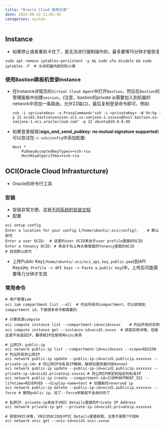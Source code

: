 ```yaml
---
title: "Oracle Cloud 使用记录"
date: 2023-06-22 11:02:30
categories: system
---
```

## Instance

- 如果停止或者重启卡住了，是无法进行强制操作的，最多要等15分钟才能恢复

```shell
sudo apt remove iptables-persistent -y && sudo ufw disable && sudo iptables -F	# 关闭机器内部的防火墙
```

### 使用Bastion跳板机登录Instance

- 在Instance详情页的`Virtual Cloud Agent`中打开`Bastion`，然后在`Bastion`的管理面板中创建`session`，(注意，bastion的private ip需要加入到机器的network中添加一条路由，允许22端口)，最后复制登录命令即可，例如:

  ```shell
  ssh -i <privateKey> -o ProxyCommand="ssh -i <privateKey> -W %h:%p -p 22 ocid1.bastionsession.oc1.us-sanjose-1.xxxxxx@host.bastion.us-sanjose-1.oci.oraclecloud.com" -p 22 ubuntu@10.0.8.89
  ```

- 如果登录报错(**sign_and_send_pubkey: no mutual signature supported**)可以尝试在`~/.ssh/config`中添加配置:
  ```shell
  Host *
      PubkeyAcceptedKeyTypes=+ssh-rsa
      HostKeyAlgorithms=+ssh-rsa
  ```

## OCI(Oracle Cloud Infrasturcture)

- Oracle的命令行工具

### 安装

- 安装非常方便，这是[不同系统的安装文档](https://docs.oracle.com/en-us/iaas/Content/API/SDKDocs/cliinstall.htm)
- 配置

```shell
oci setup config
Enter a location for your config [/home/ubuntu/.oci/config]:	# 默认即可
Enter a user OCID:	# 这里的user OCID来自于user profile里面的OCID
Enter a tenancy OCID: # 来自于右上角头像里面的Tenancy里面的OCID
# 其他默认即可
```

- 上传Public Key(`/home/ubuntu/.oci/oci_api_key_public.pem`)到API Keys(`My Profile -> API keys -> Paste a public key`)中，上传后可能需要等几分钟才生效

### 常用命令

```shell
# 用户管理iam
oci iam compartment list --all	# 列出所有的compartment，可以获取到compartment id，下面很多命令都需要的

# 计算资源compute
oci compute instance list --compartment-id=ocidxxxxx	# 列出所有的实例
oci compute instance get --instance-id=ocid1.xxxxx	# 获取实例详情，但是这里不会返回IP，要获取IP还是得用vinc来弄

# 公网IP，public-ip
oci network public-ip list --compartment-id=ocidxxxxx --scope=REGION	# 列出所有的公网IP
oci network public-ip update --public-ip-id=ocid1.publicip.xxxxxxx --private-ip-id= # 将公网IP与私有IP解绑，解绑后服务器内部kennel
oci network public-ip update --public-ip-id=ocid1.publicip.xxxxxxx --private-ip-id=ocid1.privateip.xxxxxx # 将公网IP绑定到指定的私有IP
oci network public-ip create --compartment-id={COMPARTMENT_ID} --lifetime=RESERVED --display-name=test # 创建新的reversed ip
oci network public-ip delete --public-ip-id=ocid1.publicip.xxxxxxx --force # 删除public ip，加了--force参数就不会询问你了

# 私网IP，private-ip来自于VNIC Details里面的Private IP Address
oci network private-ip get --private-ip-id=ocid1.privateip.xxxxxxx

# 获取VNIC详情, VNIC的OCID在VPIC Details里面获取，注意不是那个FQDN
oci network vnic get --vnic-id=ocid1.vnic.xxxxx
```

